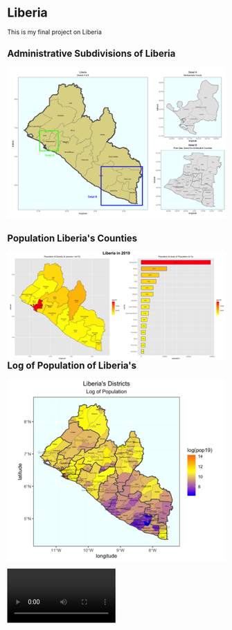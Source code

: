 # Liberia

This is my final project on Liberia

## Administrative Subdivisions of Liberia

![](details.png)

## Population Liberia's Counties

<img src="https://github.com/wicked-problems/final_project/blob/master/cntylbr_pop.png" width=1200 align=left>

## Log of Population of Liberia's 

![](lbrdist_logpop19b.png)

<video controls width="250">
    <source src="https://github.com/wicked-problems/final_project/blob/master/liberia.mp4" type="video/mp4">
</video>
